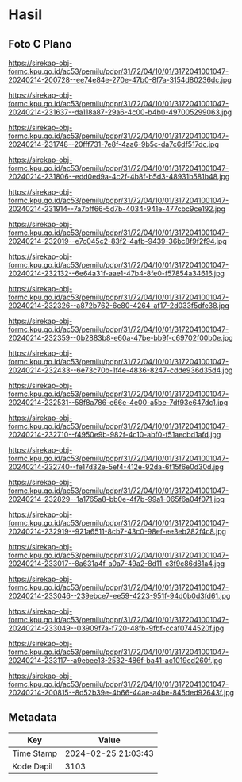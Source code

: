 # Hasil

## Foto C Plano

https://sirekap-obj-formc.kpu.go.id/ac53/pemilu/pdpr/31/72/04/10/01/3172041001047-20240214-200728--ee74e84e-270e-47b0-8f7a-3154d80236dc.jpg

https://sirekap-obj-formc.kpu.go.id/ac53/pemilu/pdpr/31/72/04/10/01/3172041001047-20240214-231637--da118a87-29a6-4c00-b4b0-497005299063.jpg

https://sirekap-obj-formc.kpu.go.id/ac53/pemilu/pdpr/31/72/04/10/01/3172041001047-20240214-231748--20fff731-7e8f-4aa6-9b5c-da7c6df517dc.jpg

https://sirekap-obj-formc.kpu.go.id/ac53/pemilu/pdpr/31/72/04/10/01/3172041001047-20240214-231806--edd0ed9a-4c2f-4b8f-b5d3-48931b581b48.jpg

https://sirekap-obj-formc.kpu.go.id/ac53/pemilu/pdpr/31/72/04/10/01/3172041001047-20240214-231914--7a7bff66-5d7b-4034-941e-477cbc9ce192.jpg

https://sirekap-obj-formc.kpu.go.id/ac53/pemilu/pdpr/31/72/04/10/01/3172041001047-20240214-232019--e7c045c2-83f2-4afb-9439-36bc8f9f2f94.jpg

https://sirekap-obj-formc.kpu.go.id/ac53/pemilu/pdpr/31/72/04/10/01/3172041001047-20240214-232132--6e64a31f-aae1-47b4-8fe0-f57854a34616.jpg

https://sirekap-obj-formc.kpu.go.id/ac53/pemilu/pdpr/31/72/04/10/01/3172041001047-20240214-232326--a872b762-6e80-4264-af17-2d033f5dfe38.jpg

https://sirekap-obj-formc.kpu.go.id/ac53/pemilu/pdpr/31/72/04/10/01/3172041001047-20240214-232359--0b2883b8-e60a-47be-bb9f-c69702f00b0e.jpg

https://sirekap-obj-formc.kpu.go.id/ac53/pemilu/pdpr/31/72/04/10/01/3172041001047-20240214-232433--6e73c70b-1f4e-4836-8247-cdde936d35d4.jpg

https://sirekap-obj-formc.kpu.go.id/ac53/pemilu/pdpr/31/72/04/10/01/3172041001047-20240214-232531--58f8a786-e66e-4e00-a5be-7df93e647dc1.jpg

https://sirekap-obj-formc.kpu.go.id/ac53/pemilu/pdpr/31/72/04/10/01/3172041001047-20240214-232710--f4950e9b-982f-4c10-abf0-f51aecbd1afd.jpg

https://sirekap-obj-formc.kpu.go.id/ac53/pemilu/pdpr/31/72/04/10/01/3172041001047-20240214-232740--fe17d32e-5ef4-412e-92da-6f15f6e0d30d.jpg

https://sirekap-obj-formc.kpu.go.id/ac53/pemilu/pdpr/31/72/04/10/01/3172041001047-20240214-232829--1a1765a8-bb0e-4f7b-99a1-065f6a04f071.jpg

https://sirekap-obj-formc.kpu.go.id/ac53/pemilu/pdpr/31/72/04/10/01/3172041001047-20240214-232919--921a6511-8cb7-43c0-98ef-ee3eb282f4c8.jpg

https://sirekap-obj-formc.kpu.go.id/ac53/pemilu/pdpr/31/72/04/10/01/3172041001047-20240214-233017--8a631a4f-a0a7-49a2-8d11-c3f9c86d81a4.jpg

https://sirekap-obj-formc.kpu.go.id/ac53/pemilu/pdpr/31/72/04/10/01/3172041001047-20240214-233046--239ebce7-ee59-4223-951f-94d0b0d3fd61.jpg

https://sirekap-obj-formc.kpu.go.id/ac53/pemilu/pdpr/31/72/04/10/01/3172041001047-20240214-233049--03909f7a-f720-48fb-9fbf-ccaf0744520f.jpg

https://sirekap-obj-formc.kpu.go.id/ac53/pemilu/pdpr/31/72/04/10/01/3172041001047-20240214-233117--a9ebee13-2532-486f-ba41-ac1019cd260f.jpg

https://sirekap-obj-formc.kpu.go.id/ac53/pemilu/pdpr/31/72/04/10/01/3172041001047-20240214-200815--8d52b39e-4b66-44ae-a4be-845ded92643f.jpg


## Metadata

| Key        | Value               |
| ---------- | ------------------- |
| Time Stamp | 2024-02-25 21:03:43 |
| Kode Dapil | 3103                |



